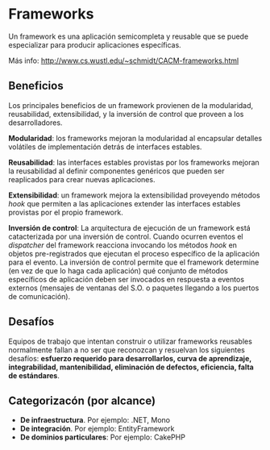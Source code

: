 # Frameworks

Un framework es una aplicación semicompleta y reusable que se puede especializar para producir aplicaciones específicas.

Más info: http://www.cs.wustl.edu/~schmidt/CACM-frameworks.html

## Beneficios

Los principales beneficios de un framework provienen de la modularidad, reusabilidad, extensibilidad, y la inversión de control que proveen a los desarrolladores.

**Modularidad**: los frameworks mejoran la modularidad al encapsular detalles volátiles de implementación detrás de interfaces estables.

**Reusabilidad**: las interfaces estables provistas por los frameworks mejoran la reusabilidad al definir componentes genéricos que pueden ser reaplicados para crear nuevas aplicaciones.

**Extensibilidad**: un framework mejora la extensibilidad proveyendo métodos *hook* que permiten a las aplicaciones extender las interfaces estables provistas por el propio framework. 

**Inversión de control**: La arquitectura de ejecución de un framework está catacterizada por una inversión de control. Cuando ocurren eventos el *dispatcher* del framework reacciona invocando los métodos *hook* en objetos pre-registrados que ejecutan el proceso específico de la aplicación para el evento. La inversión de control permite que el framework determine (en vez de que lo haga cada aplicación) qué conjunto de métodos específicos de aplicación deben ser invocados en respuesta a eventos externos (mensajes de ventanas del S.O. o paquetes llegando a los puertos de comunicación).

## Desafíos

Equipos de trabajo que intentan construir o utilizar frameworks reusables normalmente fallan a no ser que reconozcan y resuelvan los siguientes desafíos: **esfuerzo requerido para desarrollarlos, curva de aprendizaje, integrabilidad, mantenibilidad, eliminación de defectos, eficiencia, falta de estándares**.

## Categorizacón (por alcance)

- **De infraestructura**. Por ejemplo: .NET, Mono
- **De integración**. Por ejemplo: EntityFramework
- **De dominios particulares**: Por ejemplo: CakePHP
